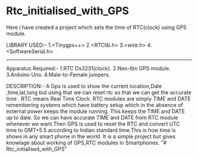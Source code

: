 # Rtc_initialised_with_GPS
Here i have created a project which sets the time of RTC(clock) using GPS module.

LIBRARY USED:-
1.<Tinygps++> 
2.<RTClib.h> 
3.<wire.h> 
4.<SoftwareSerial.h>

*******************************************************************************************************************************************
Apparatus Required:-
1.RTC Ds3231(clock).
2.Neo-6m GPS module.
3.Arduino Uno.
4.Male-to-Female jumpers.


DESCRIPTION:-
A Gps is used to show the current location,Date ,time,lat,long but using that we can reset rtc so that we can get the accurate time . RTC means Real Time Clock. RTC modules are simply TIME and DATE remembering systems which have battery setup which in the absence of external power keeps the module running. This keeps the TIME and DATE up to date. So we can have accurate TIME and DATE from RTC module whenever we want.Then GPS is used to reset the RTC and convert UTC time to GMT+5.5 according to Indian standard time.This is how time is shows in any smart phone in the world. It is a simple project but gives knowlage about working of GPS,RTC modules in Smartphones.
"# Rtc_initialised_with_GPS" 
